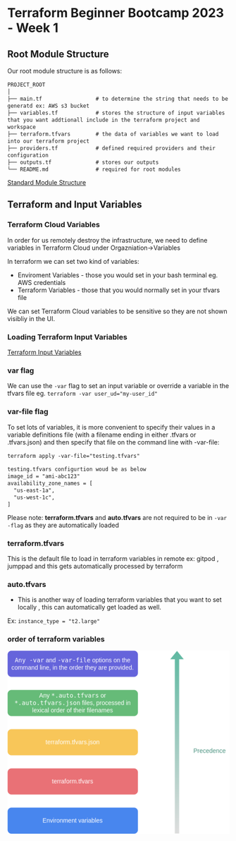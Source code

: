 # Terraform Beginner Bootcamp 2023 - Week 1

## Root Module Structure

Our root module structure is as follows:

```
PROJECT_ROOT
│
├── main.tf                 # to determine the string that needs to be generatd ex: AWS s3 bucket
├── variables.tf            # stores the structure of input variables that you want addtionall include in the terraform project and workspace
├── terraform.tfvars        # the data of variables we want to load into our terraform project
├── providers.tf            # defined required providers and their configuration
├── outputs.tf              # stores our outputs
└── README.md               # required for root modules
```

[Standard Module Structure](https://developer.hashicorp.com/terraform/language/modules/develop/structure)

## Terraform and Input Variables

### Terraform Cloud Variables
In order for us remotely destroy the infrastructure, we need to define variables in Terraform Cloud under Orgazniation->Variables

In terraform we can set two kind of variables:
- Enviroment Variables - those you would set in your bash terminal eg. AWS credentials
- Terraform Variables - those that you would normally set in your tfvars file


We can set Terraform Cloud variables to be sensitive so they are not shown visibliy in the UI.

### Loading Terraform Input Variables

[Terraform Input Variables](https://developer.hashicorp.com/terraform/language/values/variables)

### var flag
We can use the `-var` flag to set an input variable or override a variable in the tfvars file eg. `terraform -var user_ud="my-user_id"`

### var-file flag

To set lots of variables, it is more convenient to specify their values in a variable definitions file (with a filename ending in either .tfvars or .tfvars.json) and then specify that file on the command line with -var-file:
```
terraform apply -var-file="testing.tfvars"
```
```
testing.tfvars configurtion woud be as below
image_id = "ami-abc123"
availability_zone_names = [
  "us-east-1a",
  "us-west-1c",
]

```
Please note: __terraform.tfvars__ and __auto.tfvars__ are not required to be in `-var -flag` as they are automatically loaded

### terraform.tfvars

This is the default file to load in terraform variables in remote ex: gitpod , jumppad and this gets automatically processed by terraform

### auto.tfvars

- This is another way of loading terraform variables that you want to set locally , this can automatically get loaded as well.

Ex: `instance_type = "t2.large"`

### order of terraform variables


![Variable order precedence](<Terraform variable order precedence.png>)